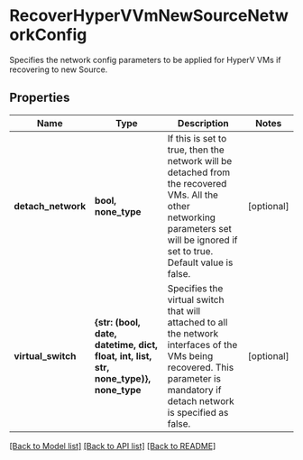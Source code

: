 # RecoverHyperVVmNewSourceNetworkConfig

Specifies the network config parameters to be applied for HyperV VMs if recovering to new Source.

## Properties
Name | Type | Description | Notes
------------ | ------------- | ------------- | -------------
**detach_network** | **bool, none_type** | If this is set to true, then the network will be detached from the recovered VMs. All the other networking parameters set will be ignored if set to true. Default value is false. | [optional] 
**virtual_switch** | **{str: (bool, date, datetime, dict, float, int, list, str, none_type)}, none_type** | Specifies the virtual switch that will attached to all the network interfaces of the VMs being recovered. This parameter is mandatory if detach network is specified as false. | [optional] 

[[Back to Model list]](../README.md#documentation-for-models) [[Back to API list]](../README.md#documentation-for-api-endpoints) [[Back to README]](../README.md)


